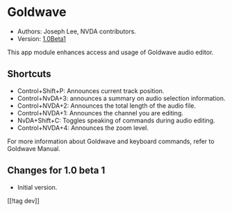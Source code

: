 # Goldwave #

* Authors: Joseph Lee, NVDA contributors.
* Version: [1.0Beta1][1]

This app module enhances access and usage of Goldwave audio editor.

## Shortcuts ##

* Control+Shift+P: Announces current track position.
* Control+NvDA+3: announces a summary on audio selection information.
* Control+NVDA+2: Announces the total length of the audio file.
* Control+NVDA+1: Announces the channel you are editing.
* NvDA+Shift+C: Toggles speaking of commands during audio editing.
* Control+NVDA+4: Announces the zoom level.

For more information about Goldwave and keyboard commands, refer to Goldwave Manual.

## Changes for 1.0 beta 1 ##

* Initial version.

[[!tag dev]]

[1]: http://addons.nvda-project.org/files/get.php?file=gwv
